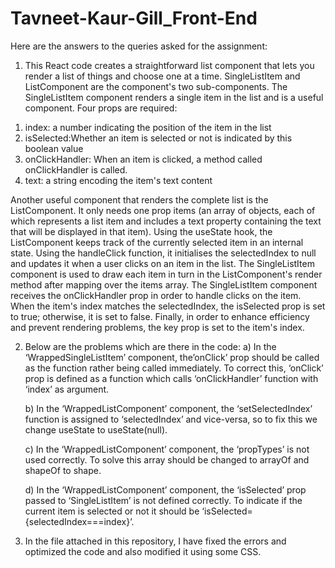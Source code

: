 # Tavneet-Kaur-Gill_Front-End

Here are the answers to the queries asked for the assignment:

1. This React code creates a straightforward list component that lets you render a list of things and choose one at a time. SingleListItem and ListComponent are the component's two sub-components. The SingleListItem component renders a single item in the list and is a useful component. Four props are required:

 1) index: a number indicating the position of the item in the list 
 2) isSelected:Whether an item is selected or not is indicated by this boolean value 
 3) onClickHandler: When an item is clicked, a method called onClickHandler is called.
 4) text: a string encoding the item's text content
 
Another useful component that renders the complete list is the ListComponent. It only needs one prop
items (an array of objects, each of which represents a list item and includes a text property containing the text that will be displayed in that item).
Using the useState hook, the ListComponent keeps track of the currently selected item in an internal state. Using the handleClick function, it initialises the selectedIndex to null and updates it when a user clicks on an item in the list.
The SingleListItem component is used to draw each item in turn in the ListComponent's render method after mapping over the items array. The SingleListItem component receives the onClickHandler prop in order to handle clicks on the item. When the item's index matches the selectedIndex, the isSelected prop is set to true; otherwise, it is set to false. Finally, in order to enhance efficiency and prevent rendering problems, the key prop is set to the item's index.

2. Below are the problems which are there in the code: 
   a) In the ‘WrappedSingleListItem’ component, the’onClick’ prop should be called as the function rather being called immediately. To correct this, ‘onClick’ prop         is defined as a function which calls ‘onClickHandler’ function with ‘index’ as argument.
   
   b) In the ‘WrappedListComponent’ component, the ‘setSelectedIndex’ function is assigned to ‘selectedIndex’ and vice-versa, so to fix this we change useState to         useState(null).
   
   c) In the ‘WrappedListComponent’ component, the ‘propTypes’ is not used correctly. To solve this array should be changed to arrayOf and shapeOf to shape.
   
   d) In the ‘WrappedListComponent’ component, the ‘isSelected’ prop passed to ‘SingleListItem’ is not defined correctly. To indicate if the current item is selected       or not it should be ‘isSelected={selectedIndex===index}’.
   
3. In the file attached in this repository, I have fixed the errors and optimized the code and also modified it using some CSS.


